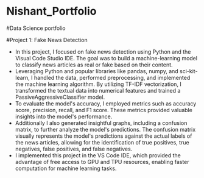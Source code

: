 # Nishant_Portfolio
#Data Science portfolio

#Project 1: Fake News Detection

* In this project, I focused on fake news detection using Python and the Visual Code Studio IDE. The goal was to build a machine-learning model to classify news articles as real or fake based on their content. 
* Leveraging Python and popular libraries like pandas, numpy, and sci-kit-learn, I handled the data, performed preprocessing, and implemented the machine learning algorithm. By utilizing TF-IDF vectorization, I transformed the textual data into numerical features and trained a PassiveAggressiveClassifier model. 
* To evaluate the model's accuracy, I employed metrics such as accuracy score, precision, recall, and F1 score. These metrics provided valuable insights into the model's performance. 
* Additionally I also generated insightful graphs, including a confusion matrix, to further analyze the model's predictions. The confusion matrix visually represents the model's predictions against the actual labels of the news articles, allowing for the identification of true positives, true negatives, false positives, and false negatives. 
* I implemented this project in the VS Code IDE, which provided the advantage of free access to GPU and TPU resources, enabling faster computation for machine learning tasks.
